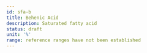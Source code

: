 ```yaml
---
id: sfa-b
title: Behenic Acid
description: Saturated fatty acid
status: draft
unit: '%'
range: reference ranges have not been established
---
```


